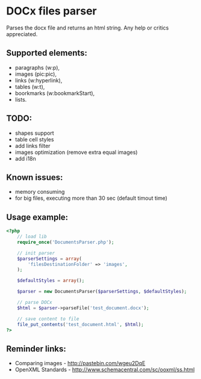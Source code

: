 DOCx files parser
========

Parses the docx file and returns an html string. Any help or critics appreciated.

Supported elements:
--------------------
* paragraphs (w:p),
* images (pic:pic),
* links (w:hyperlink),
* tables (w:t),
* boorkmarks (w:bookmarkStart),
* lists.

TODO:
--------------------
* shapes support
* table cell styles
* add links filter
* images optimization (remove extra equal images)
* add i18n

Known issues:
--------------------
* memory consuming
* for big files, executing more than 30 sec (default timout time)

Usage example:
--------------------

```php
<?php
    // load lib
	require_once('DocumentsParser.php');

	// init parser
	$parserSettings = array(
		'filesDestinationFolder' => 'images',
	);

	$defaultStyles = array();

	$parser = new DocumentsParser($parserSettings, $defaultStyles);

	// parse DOCx
	$html = $parser->parseFile('test_document.docx');

	// save content to file
	file_put_contents('test_document.html', $html);
?>
```

Reminder links:
--------------------
* Comparing images - http://pastebin.com/wgeu2DqE
* OpenXML Standards - http://www.schemacentral.com/sc/ooxml/ss.html
